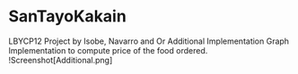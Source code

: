 # SanTayoKakain
LBYCP12 Project by Isobe, Navarro and Or
Additional Implementation 
Graph Implementation to compute price of the food ordered.
!Screenshot[Additional.png]


